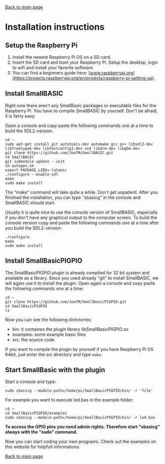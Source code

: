 [Back to main page](./index.html)

# Installation instructions

## Setup the Raspberry Pi

1. Install the newest Raspberry Pi OS on a SD card. 
2. Insert the SD card and boot your Raspberry Pi. Setup the desktop, login to wifi and install your favorite software.
3. You can find a beginners guide here: [www.raspberrypi.org](https://projects.raspberrypi.org/en/projects/raspberry-pi-setting-up). 

## Install SmallBASIC

Right now there aren't any SmallBasic packages or executable files for the Raspberry Pi. You have to compile SmallBASIC by yourself. Don't be afraid, it is fairly easy.

Open a console and copy paste the following commands one at a time to build the SDL2-version:
  
```
cd ~
sudo apt-get install git autotools-dev automake gcc g++ libsdl2-dev libfreetype6-dev libfontconfig1-dev xxd libdrm-dev libgbm-dev
git clone https://github.com/Joe7M/SmallBASIC.git
cd SmallBASIC
git submodule update --init
sh autogen.sh
export PACKAGE_LIBS=-latomic
./configure --enable-sdl
make
sudo make install
```

The "make" command will take quite a while. Don't get unpatient. After you finished the installation, you can type "sbasicg" in the console and SmallBASIC should start.

Usually it is quite nice to use the console version of SmallBASIC, especially if you don't have any graphical output to the computer screen. To build the console version copy and paste the following commands one at a time after you build the SDL2-version:

```
./configure
make
sudo make install
```

## Install SmallBasicPIGPIO

The SmallBasicPIGPIO plugin is already compiled for 32 bit system and available as a library. Since you used already "git" to install SmallBASIC, we will again use it to install the plugin. Open again a console and copy paste the following commands one at a time:

```
cd ~
git clone https://github.com/Joe7M/SmallBasicPIGPIO.git
cd SmallBasicPIGPIO
ls
```

Now you can see the following directories: 

- bin: it containes the plugin library libSmallBasicPIGPIO.so
- examples: some example basic files
- src: the source code. 

If you want to compile the plugin by yourself if you have Raspberry Pi OS 64bit, just enter the src directory and type `make`.

## Start SmallBasic with the plugin

Start a console and type:

```
sudo sbasicg --module-path=/home/pi/SmallBasicPIGPIO/bin/ -r 'file'
```

For example you want to execute led.bas in the example folder:

```
cd ~
cd SmallBasicPIGPIO/examples
sudo sbasicg --module-path=/home/pi/SmallBasicPIGPIO/bin/ -r led.bas
```

**To access the GPIO pins you need admin rights. Therefore start "sbasicg" always with the "sudo" command.**

Now you can start coding your own programs. Check out the examples on this website for helpfull informations.

[Back to main page](./index.html)
